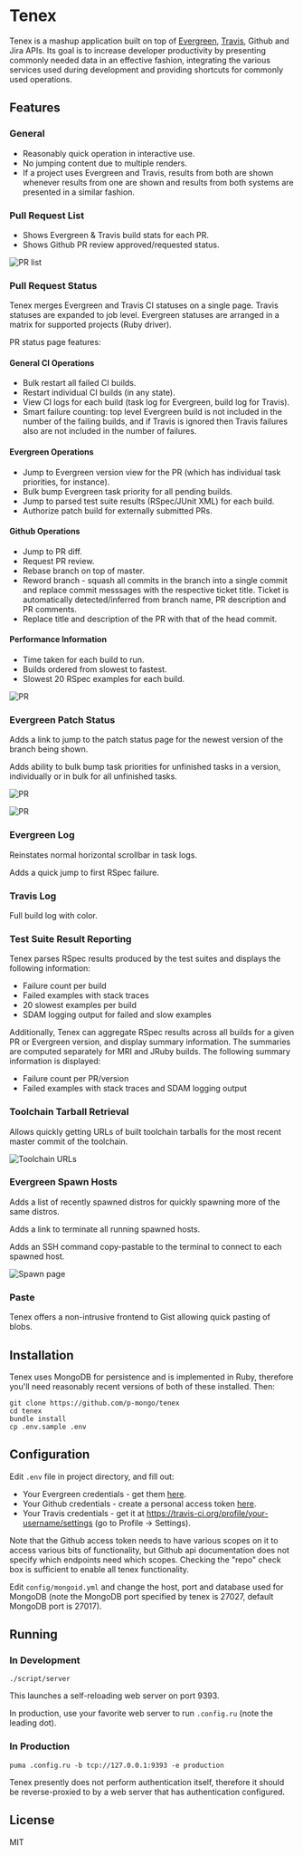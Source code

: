 # Tenex

Tenex is a mashup application built on top of
[Evergreen](https://github.com/evergreen-ci/evergreen/wiki),
[Travis](https://travis-ci.org/), Github and Jira APIs.
Its goal is to increase developer productivity by presenting
commonly needed data in an effective fashion, integrating the various
services used during development and providing shortcuts for commonly used
operations.

## Features

### General

- Reasonably quick operation in interactive use.
- No jumping content due to multiple renders.
- If a project uses Evergreen and Travis, results from both are shown
whenever results from one are shown and results from both systems are
presented in a similar fashion.

### Pull Request List

- Shows Evergreen & Travis build stats for each PR.
- Shows Github PR review approved/requested status.

![PR list](https://raw.githubusercontent.com/wiki/p-mongo/tenex/screenshots/pr-list.png) 

### Pull Request Status

Tenex merges Evergreen and Travis CI statuses on a single page.
Travis statuses are expanded to job level.
Evergreen statuses are arranged in a matrix for supported projects
(Ruby driver).

PR status page features:

#### General CI Operations

- Bulk restart all failed CI builds.
- Restart individual CI builds (in any state).
- View CI logs for each build (task log for Evergreen, build log for Travis).
- Smart failure counting: top level Evergreen build is not included in
the number of the failing builds, and if Travis is ignored then Travis
failures also are not included in the number of failures.

#### Evergreen Operations

- Jump to Evergreen version view for the PR
(which has individual task priorities, for instance).
- Bulk bump Evergreen task priority for all pending builds.
- Jump to parsed test suite results (RSpec/JUnit XML) for each build.
- Authorize patch build for externally submitted PRs.

#### Github Operations

- Jump to PR diff.
- Request PR review.
- Rebase branch on top of master.
- Reword branch - squash all commits in the branch into a single commit and
replace commit messsages with the respective ticket title.
Ticket is automatically detected/inferred from branch name, PR
description and PR comments.
- Replace title and description of the PR with that of the head commit.

#### Performance Information

- Time taken for each build to run.
- Builds ordered from slowest to fastest.
- Slowest 20 RSpec examples for each build.

![PR](https://raw.githubusercontent.com/wiki/p-mongo/tenex/screenshots/pr.png) 

### Evergreen Patch Status

Adds a link to jump to the patch status page for the newest version
of the branch being shown.

Adds ability to bulk bump task priorities for unfinished tasks in
a version, individually or in bulk for all unfinished tasks.

![PR](https://raw.githubusercontent.com/wiki/p-mongo/tenex/screenshots/version.png) 

![PR](https://raw.githubusercontent.com/wiki/p-mongo/tenex/screenshots/version-2.png) 

### Evergreen Log

Reinstates normal horizontal scrollbar in task logs.

Adds a quick jump to first RSpec failure.

### Travis Log

Full build log with color.

### Test Suite Result Reporting

Tenex parses RSpec results produced by the test suites and displays the
following information:

- Failure count per build
- Failed examples with stack traces
- 20 slowest examples per build
- SDAM logging output for failed and slow examples

Additionally, Tenex can aggregate RSpec results across all builds for a
given PR or Evergreen version, and display summary information. The summaries
are computed separately for MRI and JRuby builds. The following summary
information is displayed:

- Failure count per PR/version
- Failed examples with stack traces and SDAM logging output

### Toolchain Tarball Retrieval

Allows quickly getting URLs of built toolchain tarballs for the most
recent master commit of the toolchain.

![Toolchain URLs](https://raw.githubusercontent.com/wiki/p-mongo/tenex/screenshots/toolchain-urls.png) 

### Evergreen Spawn Hosts

Adds a list of recently spawned distros for quickly spawning more of
the same distros.

Adds a link to terminate all running spawned hosts.

Adds an SSH command copy-pastable to the terminal to connect to each
spawned host.

![Spawn page](https://raw.githubusercontent.com/wiki/p-mongo/tenex/screenshots/spawn.png) 

### Paste

Tenex offers a non-intrusive frontend to Gist allowing quick pasting of
blobs.

## Installation

Tenex uses MongoDB for persistence and is implemented in Ruby, therefore
you'll need reasonably recent versions of both of these installed. Then:

    git clone https://github.com/p-mongo/tenex
    cd tenex
    bundle install
    cp .env.sample .env

## Configuration

Edit `.env` file in project directory, and fill out:

- Your Evergreen credentials - get them [here](https://evergreen.mongodb.com/settings).
- Your Github credentials - create a personal access token [here](https://github.com/settings/tokens).
- Your Travis credentials - get it at https://travis-ci.org/profile/your-username/settings
(go to Profile -> Settings).

Note that the Github access token needs to have various scopes on it
to access various bits of functionality, but Github api documentation
does not specify which endpoints need which scopes. Checking the
"repo" check box is sufficient to enable all tenex functionality.

Edit `config/mongoid.yml` and change the host, port and database used for
MongoDB (note the MongoDB port specified by tenex is 27027, default MongoDB
port is 27017).

## Running

### In Development

    ./script/server

This launches a self-reloading web server on port 9393.

In production, use your favorite web server to run `.config.ru` (note the
leading dot).

### In Production

    puma .config.ru -b tcp://127.0.0.1:9393 -e production

Tenex presently does not perform authentication itself, therefore it should be reverse-proxied to by a web server that has authentication configured.

## License

MIT

